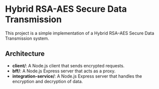 # Hybrid RSA-AES Secure Data Transmission

This project is a simple implementation of a Hybrid RSA–AES Secure Data Transmission system.

## Architecture

- **client/**: A Node.js client that sends encrypted requests.
- **bff/**: A Node.js Express server that acts as a proxy.
- **integration-service/**: A Node.js Express server that handles the encryption and decryption of data.
